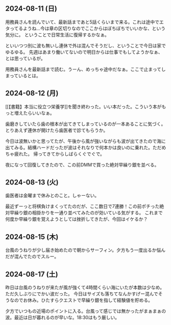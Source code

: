 ## 2024-08-11 (日)

用務員さんを読んでいて、最新話まであと5話くらいまで来る。これは途中でエタってるようね…今は章の区切りなのでここからはぼちぼちでいいかな、という気分に。
ということで日常生活に復帰するかなぁ。

といいつつ別に波も無いし連休で外は混んでそうだし、ということで今日は家でゆるゆる。
先週はあまり働いてないので明日からは仕事でもしてようかなぁ、とは思っているが。

用務員さんを最新話まで読む。うーん、めっちゃ途中だなぁ。ここで止まってしまっているとは。

## 2024-08-12 (月)

[[【書籍】本当に役立つ栄養学]]を聞き終わった。いい本だった。こういう本がもっと増えたらいいなぁ。

歯磨きしていたら歯の根本が出てきてしまっているのが一本あることに気づく。とりあえず連休が開けたら歯医者で診てもらうか。

今日は波無いかと思ってたが、午後から風が強いながらも波が出てきたので海に出てみる。結構ハードだったが波はそれなりで何本かは良いのに乗れた。ただめちゃ疲れた。
帰ってきてからしばらくぐでぐで。

夜になって回復してきたので、この前DMMで買った絶対早繰り銀を並べる。

## 2024-08-13 (火)

歯医者は金曜まで休みとのこと。しゃーない。

最近ずーっと将棋負けまくってたのだが、ここ数日で7連勝！この前ポチった絶対早繰り銀の相掛かりを一通り並べてみたのが効いている気がする。
これまで何度か早繰り銀を覚えようとしては挫折してきたが、今回はイケるか？

## 2024-08-15 (木)

台風のうねりが少し届き始めたので朝からサーフィン。夕方もう一度出るか悩んだが混んでたのでスルー。

## 2024-08-17 (土)

昨日は台風のうねりが来たが風が強くて4時間くらい海にいたが本数は少なめ。ただ久しぶりにでかい波だった。
今日はサイズも落ちてなんかすげー混んでそうなのでお休み。ひたすらクエストで早繰り銀を指して経験値を貯める。

夕方でいつもの近場のポイントに入る。台風って感じでは無かったがまぁまぁの波。最近は日が暮れるのが早いな。18:30はもう厳しい。